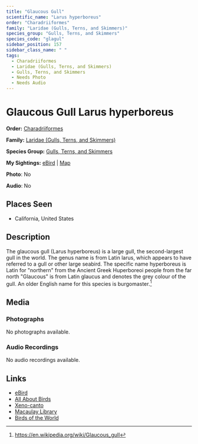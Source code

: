```yaml
---
title: "Glaucous Gull"
scientific_name: "Larus hyperboreus"
order: "Charadriiformes"
family: "Laridae (Gulls, Terns, and Skimmers)"
species_group: "Gulls, Terns, and Skimmers"
species_code: "glagul"
sidebar_position: 157
sidebar_class_name: " "
tags: 
  - Charadriiformes
  - Laridae (Gulls, Terns, and Skimmers)
  - Gulls, Terns, and Skimmers
  - Needs Photo
  - Needs Audio
---
```


# Glaucous Gull <span className='sci_name'>Larus hyperboreus</span>

**Order:** [Charadriiformes](/tags/charadriiformes)

**Family:** [Laridae (Gulls, Terns, and Skimmers)](/tags/laridae-gulls-terns-and-skimmers)

**Species Group:** [Gulls, Terns, and Skimmers](/tags/gulls-terns-and-skimmers)

**My Sightings:** [eBird](https://ebird.org/lifelist?r=world&time=life&spp=glagul) | [Map](/map?species_code=glagul)

**Photo**: No 

**Audio**: No

## Places Seen

* California, United States

## Description
The glaucous gull (Larus hyperboreus) is a large gull, the second-largest gull in the world. The genus name is from Latin larus, which appears to have referred to a gull or other large seabird. The specific name hyperboreus is Latin for "northern" from the Ancient Greek Huperboreoi people from the far north  "Glaucous" is from Latin glaucus and denotes the grey colour of the gull. An older English name for this species is burgomaster.[^1]

[^1]: https://en.wikipedia.org/wiki/Glaucous_gull

## Media
### Photographs
No photographs available.

### Audio Recordings
No audio recordings available.

## Links
* [eBird](https://ebird.org/species/glagul) 
* [All About Birds](https://www.allaboutbirds.org/guide/glagul) 
* [Xeno-canto](https://www.xeno-canto.org/species/larus-hyperboreus) 
* [Macaulay Library](https://search.macaulaylibrary.org/catalog?taxonCode=glagul&sort=rating_rank_desc)
* [Birds of the World](https://birdsoftheworld.org/bow/species/glagul)
